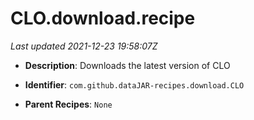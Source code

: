 # CLO.download.recipe

_Last updated 2021-12-23 19:58:07Z_

- **Description**: Downloads the latest version of CLO

- **Identifier**: `com.github.dataJAR-recipes.download.CLO`

- **Parent Recipes**: `None`